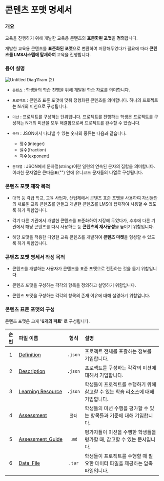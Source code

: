 # 콘텐츠 포맷 명세서

### 개요

교육을 진행하기 위해 개발한 교육용 콘텐츠의 **표준화된 포맷**을 **정의**합니다.</br>

개발한 교육용 콘텐츠를 **표준화된 포맷**으로 변환하여 저장해두었다가 필요에 따라 **콘텐츠를 LMS시스템에 탑재하여** 교육을 진행합니다.

### 용어 설명

![Untitled Diag11ram (2)](https://user-images.githubusercontent.com/68315073/117391473-f5aa5480-af2a-11eb-9078-836cc2644173.png)
</br>

- `콘텐츠` : 학생들의 학습 진행을 위해 개발된 학습 자료를 의미합니다. 

- `프로젝트` : 콘텐츠 표준 포맷에 맞춰 정형화된 콘텐츠를 의미합니다. 하나의 프로젝트는 N개의 미션으로 구성됩니다.

- `미션` : 프로젝트를 구성하는 단위입니다. 프로젝트를 진행하는 학생은 프로젝트를 구성하는 N개의 미션을 모두 해결함으로써 프로젝트를 완수할 수 있습니다.

- `숫자` : JSON에서 나타낼 수 있는 숫자의 종류는 다음과 같습니다.
    - 정수(integer)
    - 실수(fraction)
    - 지수(exponent)

- `문자열` : JSON에서 문자열(string)이란 일련의 연속된 문자의 집합을 의미합니다. 이러한 문자열은 큰따옴표("") 안에 유니코드 문자들의 나열로 구성됩니다.

### 콘텐츠 포맷 제작 목적

- 대학 등 각급 학교, 교육 사업자, 산업체에서 콘텐츠 표준 포맷을 사용하여 자신들만의 새로운 교육 콘텐츠를 만들고 개발한 콘텐츠를 LMS에 탑재하여 사용할 수 있도록 하기 위함입니다.

- 각기 다른 기관에서 개발한 콘텐츠를 표준화하여 저장해 두었다가, 추후에 다른 기관에서 해당 콘텐츠를 다시 사용하는 등 **콘텐츠의 재사용성**을 높이기 위함입니다.

- 해당 포맷을 적용한 다양한 교육 콘텐츠를 개발하여 **콘텐츠 마켓**을 형성할 수 있도록 하기 위함입니다. 

### 콘텐츠 포맷 명세서 작성 목적

- 콘텐츠를 개발하는 사용자가 콘텐츠를 표준 포맷으로 전환하는 것을 돕기 위함입니다. 

- 콘텐츠 포맷을 구성하는 각각의 항목을 정의하고 설명하기 위함입니다. 

- 콘텐츠 포맷을 구성하는 각각의 항목의 존재 이유에 대해 설명하기 위함입니다. 

### 콘텐츠 표준 포맷의 구성

콘텐츠 포맷은 크게 **'6개의 파트'** 로 구성됩니다.

| 순번 |     파일 이름     |  형식   |                             설명                             |
| :--: | :--------------- | :-----: | :---------------------------------------------------------- |
|  1   |    [Definition](https://github.com/edu10make/Project-X_contents_format/tree/main/1.%20Content/1.%20Project_contents_package/1.%20Definition)     | `.json` |         프로젝트 전체를 포괄하는 정보를 기입합니다.          |
|  2   |    [Description](https://github.com/edu10make/Project-X_contents_format/tree/main/1.%20Content/1.%20Project_contents_package/2.%20Description)    | `.json` |     프로젝트를 구성하는 각각의 미션에 대해서 기입합니다.     |
|  3   | [Learning Resource](https://github.com/edu10make/Project-X_contents_format/tree/main/1.%20Content/1.%20Project_contents_package/3.%20Learning_Resource) | `.json` | 학생들이 프로젝트를 수행하기 위해 참고할 수 있는 학습 리소스에 대해 기입합니다. |
|  4   |    [Assessment](https://github.com/edu10make/Project-X_contents_format/tree/main/1.%20Content/1.%20Project_contents_package/4.%20Assessment)    | `폴더`  | 학생들의 미션 수행을 평가할 수 있는 항목들과 기준에 대해 기입합니다. |
|  5   | [Assessment_Guide](https://github.com/edu10make/Project-X_contents_format/tree/main/1.%20Content/1.%20Project_contents_package/5.%20Assessment_Guide)  |  `.md`  | 평가자들이 미션을 수행한 학생들을 평가할 때, 참고할 수 있는 문서입니다. |
|  6   |     [Data_File](https://github.com/edu10make/Project-X_contents_format/tree/main/1.%20Content/1.%20Project_contents_package/6.%20Data_File)     | `.tar`  | 학생들이 프로젝트를 수행할 때 필요한 데이터 파일을 제공하는 압축 파일입니다. |

